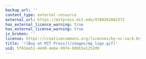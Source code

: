 ```yaml
---
backup_url: ''
content_type: external-resource
external_url: https://mitpress.mit.edu/9780262082372
has_external_licence_warning: true
has_external_license_warning: true
is_broken: ''
license: https://creativecommons.org/licenses/by-nc-sa/4.0/
title: '![Buy at MIT Press](/images/mp_logo.gif)'
uid: 5f63ea51-44d0-4ebe-9974-98bb5e1252d9
---
```

